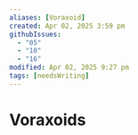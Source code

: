 ```yaml
---
aliases: [Voraxoid]
created: Apr 02, 2025 3:59 pm
githubIssues:
  - "05"
  - "10"
  - "16"
modified: Apr 02, 2025 9:27 pm
tags: [needsWriting]
---
```


# Voraxoids